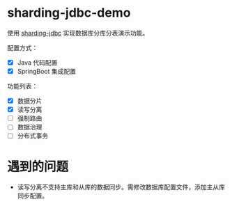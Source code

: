 # sharding-jdbc-demo

使用 [sharding-jdbc](https://shardingsphere.apache.org/document/legacy/3.x/document/cn/overview/) 实现数据库分库分表演示功能。

配置方式：

* [x] Java 代码配置
* [x] SpringBoot 集成配置

功能列表：

* [x] 数据分片
* [x] 读写分离
* [ ] 强制路由
* [ ] 数据治理
* [ ] 分布式事务

# 遇到的问题

* 读写分离不支持主库和从库的数据同步。需修改数据库配置文件，添加主从库同步配置。
